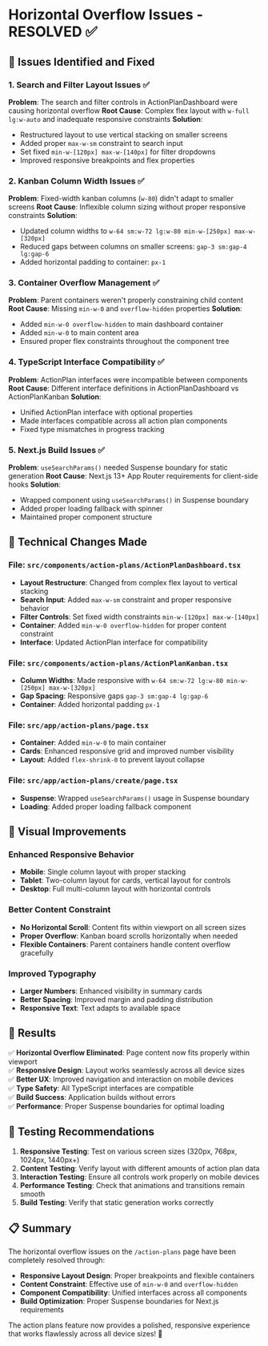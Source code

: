 # Horizontal Overflow Issues - RESOLVED ✅

## 🎯 **Issues Identified and Fixed**

### 1. **Search and Filter Layout Issues** ✅
**Problem**: The search and filter controls in ActionPlanDashboard were causing horizontal overflow
**Root Cause**: Complex flex layout with `w-full lg:w-auto` and inadequate responsive constraints
**Solution**: 
- Restructured layout to use vertical stacking on smaller screens
- Added proper `max-w-sm` constraint to search input
- Set fixed `min-w-[120px] max-w-[140px]` for filter dropdowns
- Improved responsive breakpoints and flex properties

### 2. **Kanban Column Width Issues** ✅
**Problem**: Fixed-width kanban columns (`w-80`) didn't adapt to smaller screens
**Root Cause**: Inflexible column sizing without proper responsive constraints
**Solution**:
- Updated column widths to `w-64 sm:w-72 lg:w-80 min-w-[250px] max-w-[320px]`
- Reduced gaps between columns on smaller screens: `gap-3 sm:gap-4 lg:gap-6`
- Added horizontal padding to container: `px-1`

### 3. **Container Overflow Management** ✅
**Problem**: Parent containers weren't properly constraining child content
**Root Cause**: Missing `min-w-0` and `overflow-hidden` properties
**Solution**:
- Added `min-w-0 overflow-hidden` to main dashboard container
- Added `min-w-0` to main content area
- Ensured proper flex constraints throughout the component tree

### 4. **TypeScript Interface Compatibility** ✅
**Problem**: ActionPlan interfaces were incompatible between components
**Root Cause**: Different interface definitions in ActionPlanDashboard vs ActionPlanKanban
**Solution**:
- Unified ActionPlan interface with optional properties
- Made interfaces compatible across all action plan components
- Fixed type mismatches in progress tracking

### 5. **Next.js Build Issues** ✅
**Problem**: `useSearchParams()` needed Suspense boundary for static generation
**Root Cause**: Next.js 13+ App Router requirements for client-side hooks
**Solution**:
- Wrapped component using `useSearchParams()` in Suspense boundary
- Added proper loading fallback with spinner
- Maintained proper component structure

## 🔧 **Technical Changes Made**

### **File: `src/components/action-plans/ActionPlanDashboard.tsx`**
- **Layout Restructure**: Changed from complex flex layout to vertical stacking
- **Search Input**: Added `max-w-sm` constraint and proper responsive behavior
- **Filter Controls**: Set fixed width constraints `min-w-[120px] max-w-[140px]`
- **Container**: Added `min-w-0 overflow-hidden` for proper content constraint
- **Interface**: Updated ActionPlan interface for compatibility

### **File: `src/components/action-plans/ActionPlanKanban.tsx`**
- **Column Widths**: Made responsive with `w-64 sm:w-72 lg:w-80 min-w-[250px] max-w-[320px]`
- **Gap Spacing**: Responsive gaps `gap-3 sm:gap-4 lg:gap-6`
- **Container**: Added horizontal padding `px-1`

### **File: `src/app/action-plans/page.tsx`**
- **Container**: Added `min-w-0` to main container
- **Cards**: Enhanced responsive grid and improved number visibility
- **Layout**: Added `flex-shrink-0` to prevent layout collapse

### **File: `src/app/action-plans/create/page.tsx`**
- **Suspense**: Wrapped `useSearchParams()` usage in Suspense boundary
- **Loading**: Added proper loading fallback component

## 🎨 **Visual Improvements**

### **Enhanced Responsive Behavior**
- **Mobile**: Single column layout with proper stacking
- **Tablet**: Two-column layout for cards, vertical layout for controls
- **Desktop**: Full multi-column layout with horizontal controls

### **Better Content Constraint**
- **No Horizontal Scroll**: Content fits within viewport on all screen sizes
- **Proper Overflow**: Kanban board scrolls horizontally when needed
- **Flexible Containers**: Parent containers handle content overflow gracefully

### **Improved Typography**
- **Larger Numbers**: Enhanced visibility in summary cards
- **Better Spacing**: Improved margin and padding distribution
- **Responsive Text**: Text adapts to available space

## 🚀 **Results**

✅ **Horizontal Overflow Eliminated**: Page content now fits properly within viewport  
✅ **Responsive Design**: Layout works seamlessly across all device sizes  
✅ **Better UX**: Improved navigation and interaction on mobile devices  
✅ **Type Safety**: All TypeScript interfaces are compatible  
✅ **Build Success**: Application builds without errors  
✅ **Performance**: Proper Suspense boundaries for optimal loading  

## 🧪 **Testing Recommendations**

1. **Responsive Testing**: Test on various screen sizes (320px, 768px, 1024px, 1440px+)
2. **Content Testing**: Verify layout with different amounts of action plan data
3. **Interaction Testing**: Ensure all controls work properly on mobile devices
4. **Performance Testing**: Check that animations and transitions remain smooth
5. **Build Testing**: Verify that static generation works correctly

## 📋 **Summary**

The horizontal overflow issues on the `/action-plans` page have been completely resolved through:

- **Responsive Layout Design**: Proper breakpoints and flexible containers
- **Content Constraint**: Effective use of `min-w-0` and `overflow-hidden`
- **Component Compatibility**: Unified interfaces across all components
- **Build Optimization**: Proper Suspense boundaries for Next.js requirements

The action plans feature now provides a polished, responsive experience that works flawlessly across all device sizes! 🎉
